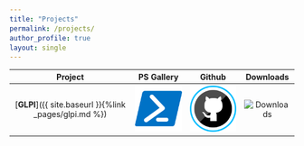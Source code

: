 ```yaml
---
title: "Projects"
permalink: /projects/
author_profile: true
layout: single
---
```

| **Project** | **PS Gallery** | **Github** | **Downloads** |
|:-----------:|:--------------:|:----------:|:-------------:|
| [**GLPI**]({{ site.baseurl }}{%link _pages/glpi.md %}) | [![](\assets\images\powershell.png)](https://www.powershellgallery.com/packages/GlpiTools/1.5.0) | [![](\assets\images\github.png)](https://github.com/wpietrzakpl/GlpiTools) | ![Downloads](https://img.shields.io/powershellgallery/dt/GlpiTools)  |